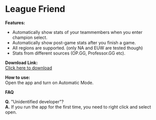 League Friend
=============

**Features:**

* Automatically show stats of your teammembers when you enter champion select.
* Automatically show post-game stats after you finish a game.
* All regions are supported. (only NA and EUW are tested though)
* Stats from different sources (OP.GG, Professor.GG etc).

**Download Link:**  
[Click here to download](https://github.com/pandarison/leaguefriend/blob/master/leaguefriend.zip?raw=true)

**How to use:**  
Open the app and turn on Automatic Mode.

**FAQ**

**Q.** "Unidentified developer"?  
**A.** If you run the app for the first time, you need to right click and select open.